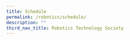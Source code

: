 ```yaml
---
title: Schedule
permalink: /robotics/schedule/
description: ""
third_nav_title: Robotics Technology Society
---
```

